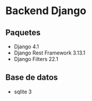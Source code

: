 # Backend Django

## Paquetes

- Django 4.1
- Django Rest Framework 3.13.1
- Django Filters 22.1

## Base de datos

- sqlite 3
